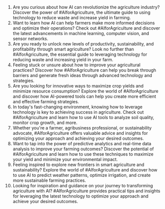 1. Are you curious about how AI can revolutionize the agriculture industry? Discover the power of #AIforAgriculture, the ultimate guide to using technology to reduce waste and increase yield in farming.
2. Want to learn how AI can help farmers make more informed decisions and optimize their operations? Check out #AIforAgriculture and discover the latest advancements in machine learning, computer vision, and sensor networks.
3. Are you ready to unlock new levels of productivity, sustainability, and profitability through smart agriculture? Look no further than #AIforAgriculture, the essential guide to leveraging technology for reducing waste and increasing yield in your farm.
4. Feeling stuck or unsure about how to improve your agricultural practices? Discover how #AIforAgriculture can help you break through barriers and generate fresh ideas through advanced technology and strategies.
5. Are you looking for innovative ways to maximize crop yields and minimize resource consumption? Explore the world of #AIforAgriculture and discover how AI-powered tools can help you create more efficient and effective farming strategies.
6. In today's fast-changing environment, knowing how to leverage technology is key to achieving success in agriculture. Check out #AIforAgriculture and learn how to use AI tools to analyze soil quality, monitor crop growth, and more.
7. Whether you're a farmer, agribusiness professional, or sustainability advocate, #AIforAgriculture offers valuable advice and insights for optimizing your approach and achieving your desired outcomes.
8. Want to tap into the power of predictive analytics and real-time data analysis to improve your farming outcomes? Discover the potential of #AIforAgriculture and learn how to use these techniques to maximize your yield and minimize your environmental impact.
9. Feeling inspired to explore new frontiers in smart agriculture and sustainability? Explore the world of #AIforAgriculture and discover how to use AI to predict weather patterns, optimize irrigation, and create more sustainable farming practices.
10. Looking for inspiration and guidance on your journey to transforming agriculture with AI? #AIforAgriculture provides practical tips and insights for leveraging the latest technology to optimize your approach and achieve your desired outcomes.
